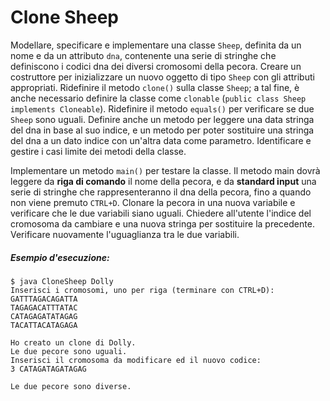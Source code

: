 # Clone Sheep

Modellare, specificare e implementare una classe `Sheep`, definita da un nome e da un attributo `dna`, contenente una serie di stringhe che definiscono i codici dna dei diversi cromosomi della pecora. Creare un costruttore per inizializzare un nuovo oggetto di tipo `Sheep` con gli attributi appropriati. Ridefinire il metodo `clone()` sulla classe `Sheep`; a tal fine, è anche necessario definire la classe come `clonable` (`public class Sheep implements Cloneable`). Ridefinire il metodo `equals()` per verificare se due `Sheep` sono uguali. Definire anche un metodo per leggere una data stringa del dna in base al suo indice, e un metodo per poter sostituire una stringa del dna a un dato indice con un'altra data come parametro. Identificare e gestire i casi limite dei metodi della classe.

Implementare un metodo `main()` per testare la classe. Il metodo main dovrà leggere da **riga di comando** il nome della pecora, e da **standard input** una serie di stringhe che rappresenteranno il dna della pecora, fino a quando non viene premuto `CTRL+D`.
Clonare la pecora in una nuova variabile e verificare che le due variabili siano uguali. Chiedere all'utente l'indice del cromosoma da cambiare e una nuova stringa per sostituire la precedente. Verificare nuovamente l'uguaglianza tra le due variabili.

##### Esempio d'esecuzione:

```text
$ java CloneSheep Dolly
Inserisci i cromosomi, uno per riga (terminare con CTRL+D):
GATTTAGACAGATTA
TAGAGACATTTATAC
CATAGAGATATAGAG
TACATTACATAGAGA

Ho creato un clone di Dolly.
Le due pecore sono uguali.
Inserisci il cromosoma da modificare ed il nuovo codice:
3 CATAGATAGATAGAG

Le due pecore sono diverse.
```
